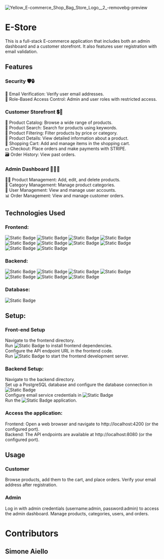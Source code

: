 
![Yellow_E-commerce_Shop_Bag_Store_Logo__2_-removebg-preview](https://github.com/SimoneAiello97/Capstone/assets/126870680/3e1cbcd9-a2d5-44ce-8251-8028104efd99)
# E-Store 

This is a full-stack E-commerce application that includes both an admin dashboard and a customer storefront. It also features user registration with email validation.

## Features

### Security 🛡️🔒
📧 Email Verification: Verify user email addresses.  <br>
🔑 Role-Based Access Control: Admin and user roles with restricted access. <br>

### Customer Storefront 💲🛒

📃 Product Catalog: Browse a wide range of products. <br>
🔎 Product Search: Search for products using keywords. <br>
🔧 Product Filtering: Filter products by price or category. <br>
📑 Product Details: View detailed information about a product. <br>
🛒 Shopping Cart: Add and manage items in the shopping cart. <br>
💵 Checkout: Place orders and make payments with STRIPE. <br>
🗃️ Order History: View past orders. <br>

### Admin Dashboard 👨‍💼💼
👨‍💻 Product Management: Add, edit, and delete products. <br>
📝 Category Management: Manage product categories. <br>
👥 User Management: View and manage user accounts. <br>
📊 Order Management: View and manage customer orders. <br>

## Technologies Used
### Frontend:

![Static Badge](https://img.shields.io/badge/Angular-darkred?logo=angular) 
![Static Badge](https://img.shields.io/badge/HTML-darkorange?logo=html5)
![Static Badge](https://img.shields.io/badge/CSS-darkblue?logo=css3)
![Static Badge](https://img.shields.io/badge/Sass-pink?logo=sass)
![Static Badge](https://img.shields.io/badge/JavaScript-yellow?logo=javascript)
![Static Badge](https://img.shields.io/badge/TypeScript-lightblue?logo=typescript)
![Static Badge](https://img.shields.io/badge/Three.js-grey?logo=threedotjs)
![Static Badge](https://img.shields.io/badge/Chart.js-white?logo=chartdotjs)
![Static Badge](https://img.shields.io/badge/NGPrime-red)
![Static Badge](https://img.shields.io/badge/Bootstrap-purple?logo=bootstrap)

### Backend:

![Static Badge](https://img.shields.io/badge/SpringBoot-darkgreen?logo=springboot)
![Static Badge](https://img.shields.io/badge/Java-white)
![Static Badge](https://img.shields.io/badge/Spring-green?logo=spring)
![Static Badge](https://img.shields.io/badge/Spring_Security-grey?logo=springsecurity)
![Static Badge](https://img.shields.io/badge/SpringMail-brown?logo=maildotcom)
![Static Badge](https://img.shields.io/badge/Stripe-blue?logo=stripe)
![Static Badge](https://img.shields.io/badge/PostMan-grey?logo=postman)


### Database:

![Static Badge](https://img.shields.io/badge/PostgreSQL-blue)


## Setup:
### Front-end Setup
Navigate to the frontend directory.  <br>
Run ![Static Badge](https://img.shields.io/badge/npm_install-lightgrey?logo=npm)
to install frontend dependencies.  <br>
Configure the API endpoint URL in the frontend code.  <br>
Run ![Static Badge](https://img.shields.io/badge/ng_serve-grey?logo=angular) to start the frontend development server.  <br>

### Backend Setup:

Navigate to the backend directory.  <br>
Set up a PostgreSQL database and configure the database connection in ![Static Badge](https://img.shields.io/badge/Application_properties-grey?logo=spring)   <br>
Configure email service credentials in ![Static Badge](https://img.shields.io/badge/Application_properties-grey?logo=spring) <br>
Run the ![Static Badge](https://img.shields.io/badge/SpringBoot-darkgreen?logo=springboot) application.  <br>

### Access the application:

Frontend: Open a web browser and navigate to http://localhost:4200 (or the configured port).  <br>
Backend: The API endpoints are available at http://localhost:8080 (or the configured port).  <br>

## Usage 

### Customer 
Browse products, add them to the cart, and place orders. Verify your email address after registration.

### Admin
Log in with admin credentials (username:admin, password:admin) to access the admin dashboard. Manage products, categories, users, and orders.


# Contributors
## Simone Aiello


